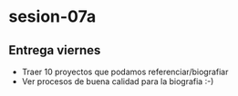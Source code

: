 # sesion-07a

## Entrega viernes 

- Traer 10 proyectos que podamos referenciar/biografiar
- Ver procesos de buena calidad para la biografia :-)
